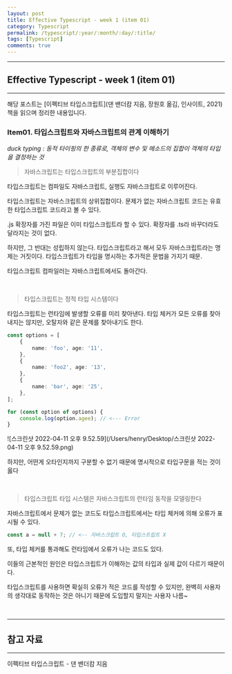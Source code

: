 ```yaml
---
layout: post
title: Effective Typescript - week 1 (item 01)
category: Typescript
permalink: /typescript/:year/:month/:day/:title/
tags: [Typescript]
comments: true
---
```


---

## Effective Typescript - week 1 (item 01)

---

해당 포스트는 [이펙티브 타입스크립트]\(댄 밴더캄 지음, 장원호 옮김, 인사이트, 2021) 책을 읽으며 정리한 내용입니다.



### Item01. 타입스크립트와 자바스크립트의 관계 이해하기

*duck typing : 동적 타이핑의 한 종류로, 객체의 변수 및 메소드의 집합이 객체의 타입을 결정하는 것*

> 자바스크립트는 타입스크립트의 부분집합이다

타입스크립트는 컴파일도 자바스크립트, 실행도 자바스크립트로 이루어진다.

타입스크립트는 자바스크립트의 상위집합이다. 문제가 없는 자바스크립트 코드는 유효한 타입스크립트 코드라고 볼 수 있다.

.js 확장자를 가진 파일은 이미 타입스크립트라 할 수 있다. 확장자를 .ts라 바꾸더라도 달라지는 것이 없다.

하지만, 그 반대는 성립하지 않는다. 타입스크립트라고 해서 모두 자바스크립트라는 명제는 거짓이다. 타입스크립트가 타입을 명시하는 추가적은 문법을 가지기 때문.

타입스크립트 컴파일러는 자바스크립트에서도 돌아간다.

<br>

> 타입스크립트는 정적 타입 시스템이다

타입스크립트는 런타임에 발생할 오류를 미리 찾아낸다. 타입 체커가 모든 오류를 찾아내지는 않지만, 오탈자와 같은 문제를 찾아내기도 한다.

```typescript
const options = [
    {
        name: 'foo', age: '11',
    },
    {
        name: 'foo2', age: '13',
    },
    {
        name: 'bar', age: '25',
    },
];

for (const option of options) {
    console.log(option.agee); // <--- Error
}
```

![스크린샷 2022-04-11 오후 9.52.59](/Users/henry/Desktop/스크린샷 2022-04-11 오후 9.52.59.png)

하지만, 어떤게 오타인지까지 구분할 수 없기 때문에 명시적으로 타입구문을 적는 것이 옳다

<br>

> 타입스크립트 타입 시스템은 자바스크립트의 런타임 동작을 모델링한다

자바스크립트에서 문제가 없는 코드도 타입스크립트에서는 타입 체커에 의해 오류가 표시될 수 있다.

```typescript
const a = null + 7; // <-- 자바스크립트 O, 타입스트립트 X
```

또, 타입 체커를 통과해도 런타임에서 오류가 나는 코드도 있다.

이들의 근본적인 원인은 타입스크립트가 이해하는 값의 타입과 실제 값이 다르기 때문이다.

타입스크립트를 사용하면 확실히 오류가 적은 코드를 작성할 수 있지만, 완벽히 사용자의 생각대로 동작하는 것은 아니기 때문에 도입할지 말지는 사용자 나름~

<br>

---

## 참고 자료

---

이펙티브 타입스크립트 - 댄 밴더캄 지음
